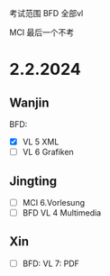 考试范围
BFD 全部vl

MCI 最后一个不考

# 2.2.2024

## Wanjin
BFD: 
- [x] VL 5 XML
- [ ] VL 6 Grafiken

## Jingting
- [ ] MCI 6.Vorlesung
- [ ] BFD VL 4 Multimedia

## Xin
- [ ] BFD: VL 7: PDF



